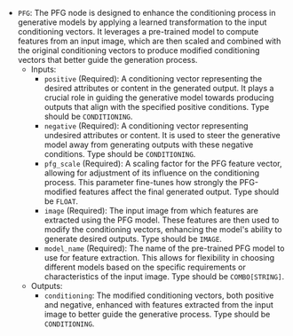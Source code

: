 - `PFG`: The PFG node is designed to enhance the conditioning process in generative models by applying a learned transformation to the input conditioning vectors. It leverages a pre-trained model to compute features from an input image, which are then scaled and combined with the original conditioning vectors to produce modified conditioning vectors that better guide the generation process.
    - Inputs:
        - `positive` (Required): A conditioning vector representing the desired attributes or content in the generated output. It plays a crucial role in guiding the generative model towards producing outputs that align with the specified positive conditions. Type should be `CONDITIONING`.
        - `negative` (Required): A conditioning vector representing undesired attributes or content. It is used to steer the generative model away from generating outputs with these negative conditions. Type should be `CONDITIONING`.
        - `pfg_scale` (Required): A scaling factor for the PFG feature vector, allowing for adjustment of its influence on the conditioning process. This parameter fine-tunes how strongly the PFG-modified features affect the final generated output. Type should be `FLOAT`.
        - `image` (Required): The input image from which features are extracted using the PFG model. These features are then used to modify the conditioning vectors, enhancing the model's ability to generate desired outputs. Type should be `IMAGE`.
        - `model_name` (Required): The name of the pre-trained PFG model to use for feature extraction. This allows for flexibility in choosing different models based on the specific requirements or characteristics of the input image. Type should be `COMBO[STRING]`.
    - Outputs:
        - `conditioning`: The modified conditioning vectors, both positive and negative, enhanced with features extracted from the input image to better guide the generative process. Type should be `CONDITIONING`.
